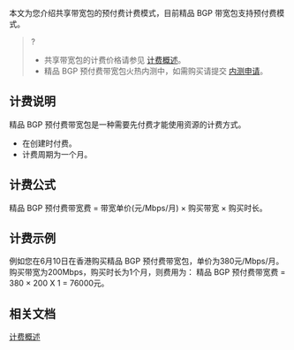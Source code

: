 本文为您介绍共享带宽包的预付费计费模式，目前精品 BGP 带宽包支持预付费模式。
>?
>- 共享带宽包的计费价格请参见 [计费概述](https://cloud.tencent.com/document/product/684/15255)。
>- 精品 BGP 预付费带宽包火热内测中，如需购买请提交 [内测申请](https://cloud.tencent.com/apply/p/224jt7718s8)。
>

## 计费说明[](id:BGPYFF)
精品 BGP 预付费带宽包是一种需要先付费才能使用资源的计费方式。
- 在创建时付费。
- 计费周期为一个月。

## 计费公式
精品 BGP 预付费带宽费 = 带宽单价(元/Mbps/月) × 购买带宽 × 购买时长。

## 计费示例
例如您在6月10日在香港购买精品 BGP 预付费带宽包，单价为380元/Mbps/月。购买带宽为200Mbps，购买时长为1个月，则费用为：
精品 BGP 预付费带宽费 = 380 × 200 X 1 = 76000元。


## 相关文档
[计费概述](https://cloud.tencent.com/document/product/684/15255)

